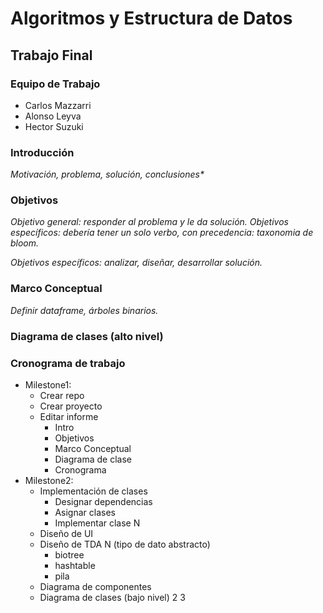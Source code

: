 Algoritmos y Estructura de Datos
================================

Trabajo Final
-------------

### Equipo de Trabajo
* Carlos Mazzarri
* Alonso Leyva
* Hector Suzuki

### Introducción

_Motivación, problema, solución, conclusiones*_

### Objetivos

_Objetivo general: responder al problema y le da solución._
_Objetivos específicos: debería tener un solo verbo, con precedencia: taxonomia de bloom._

_Objetivos específicos: analizar, diseñar, desarrollar solución._

### Marco Conceptual

_Definir dataframe, árboles binarios._

### Diagrama de clases (alto nivel)



### Cronograma de trabajo

- Milestone1:
  - Crear repo
  - Crear proyecto
  - Editar informe
    - Intro
    - Objetivos
    - Marco Conceptual
    - Diagrama de clase
    - Cronograma
- Milestone2:
  - Implementación de clases
    - Designar dependencias
    - Asignar clases
    - Implementar clase N
  - Diseño de UI
  - Diseño de TDA N (tipo de dato abstracto)
    - biotree
    - hashtable
    - pila
  - Diagrama de componentes
  - Diagrama de clases (bajo nivel)
2
3
